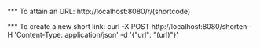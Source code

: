 *** To attain an URL:
http://localhost:8080/r/(shortcode)

*** To create a new short link:
curl -X POST http://localhost:8080/shorten -H 'Content-Type: application/json' -d '{"url": "(url)"}'